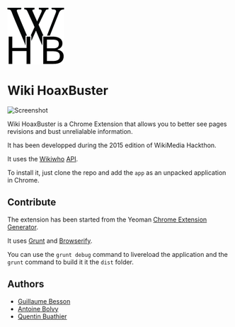 ![Wiki HoaxBuster Logo](/app/images/icon-128.png?raw=true "Wiki HoaxBuster Logo")

# Wiki HoaxBuster

![Screenshot](http://i.imgur.com/kuNT102.png)

Wiki HoaxBuster is a Chrome Extension that allows you to better see pages revisions and bust unrelialable information.

It has been developped during the 2015 edition of WikiMedia Hackthon.

It uses the [Wikiwho](https://github.com/maribelacosta/wikiwho) [API](http://people.aifb.kit.edu/ffl/wikiwho/).

To install it, just clone the repo and add the `app` as an unpacked application in Chrome.

## Contribute

The extension has been started from the Yeoman [Chrome Extension Generator](https://github.com/yeoman/generator-chrome-extension).

It uses [Grunt](http://gruntjs.com/) and [Browserify](http://browserify.org/).

You can use the `grunt debug` command to livereload the application and the `grunt` command to build it it the `dist` folder.

## Authors

- [Guillaume Besson](https://github.com/geekuillaume)
- [Antoine Bolvy](https://github.com/saveman71)
- [Quentin Buathier](https://github.com/Quentin01)
